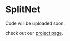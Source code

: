 # SplitNet

Code will be uploaded soon.

check out our [project page](https://ku-cvlab.github.io/SplitNet/).
